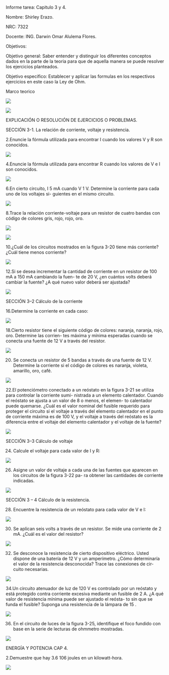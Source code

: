 Informe tarea: Capitulo 3 y 4.

Nombre: Shirley Erazo.

NRC: 7322

Docente:  ING. Darwin  Omar Alulema Flores.

Objetivos:

Objetivo general: Saber entender y distinguir los diferentes conceptos dados en la parte de la teoria para que de aquella manera se puede resolver los ejercicios planteados.

Objetivo especifico:  Establecer  y aplicar  las formulas en los respectivos ejercicios en este caso la Ley de Ohm.

Marco teorico

![](https://github.com/Shirley-Erazo9/infor-n.-2/blob/main/Mp%201%20.jpg)

![](https://github.com/Shirley-Erazo9/infor-n.-2/blob/main/MP%202.jpg)

EXPLICACIÓN O RESOLUCIÓN DE EJERCICIOS O PROBLEMAS.

SECCIÓN 3-1. La relación de corriente, voltaje y resistencia.

2.Enuncie la fórmula utilizada para encontrar I cuando los valores V y R son conocidos.

![](https://github.com/Shirley-Erazo9/infor-n.-2/blob/main/EJR%201%20(2).png)

4.Enuncie la fórmula utilizada para encontrar R cuando los valores de V e I son conocidos.

![](https://github.com/Shirley-Erazo9/infor-n.-2/blob/main/EJR%202.png)

6.En cierto circuito, I 5 mA cuando V 1 V. Determine la corriente para cada uno de los voltajes si- guientes en el mismo circuito.

![](https://github.com/Shirley-Erazo9/infor-n.-2/blob/main/EJR%203.png)

8.Trace la relación corriente-voltaje para un resistor de cuatro bandas con código de colores gris, rojo, rojo, oro.

![](https://github.com/Shirley-Erazo9/infor-n.-2/blob/main/EJR%204.1.png)

![](https://github.com/Shirley-Erazo9/infor-n.-2/blob/main/EJR%204.png)

10.¿Cuál de los circuitos mostrados en la figura 3-20 tiene más corriente? ¿Cuál tiene menos corriente?

![](https://github.com/Shirley-Erazo9/infor-n.-2/blob/main/EJR%205.png)

12.Si se desea incrementar la cantidad de corriente en un resistor de 100 mA a 150 mA cambiando la fuen- te de 20 V, ¿en cuántos volts deberá cambiar la fuente? ¿A qué nuevo valor deberá ser ajustada?

![](https://github.com/Shirley-Erazo9/infor-n.-2/blob/main/EJR%206..png)

SECCIÓN 3–2 Cálculo de la corriente

16.Determine la corriente en cada caso:

![](https://github.com/Shirley-Erazo9/infor-n.-2/blob/main/EJR%207.png)

18.Cierto resistor tiene el siguiente código de colores: naranja, naranja, rojo, oro. Determine las corrien- tes máxima y mínima esperadas cuando se conecta una fuente de 12 V a través del resistor.

![](https://github.com/Shirley-Erazo9/infor-n.-2/blob/main/EJR%208%20(2).png)

20. Se conecta un resistor de 5 bandas a través de una fuente de 12 V. Determine la corriente si el código de colores es naranja, violeta, amarillo, oro, café.

![](https://github.com/Shirley-Erazo9/infor-n.-2/blob/main/EJR%209%20(2).png)

22.El potenciómetro conectado a un reóstato en la figura 3-21 se utiliza para controlar la corriente sumi- nistrada a un elemento calentador. Cuando el reóstato se ajusta a un valor de 8 o menos, el elemen- to calentador puede quemarse. ¿Cuál es el valor nominal del fusible requerido para proteger el circuito si el voltaje a través del elemento calentador en el punto de corriente máxima es de 100 V, y el voltaje a través del reóstato es la diferencia entre el voltaje del elemento calentador y el voltaje de la fuente?

![](https://github.com/Shirley-Erazo9/infor-n.-2/blob/main/EJR%2010%20(2).png)

SECCIÓN 3–3 Cálculo de voltaje

24. Calcule el voltaje para cada valor de I y R:

![](https://github.com/Shirley-Erazo9/infor-n.-2/blob/main/EJR%2011%20(2).png)

26. Asigne un valor de voltaje a cada una de las fuentes que aparecen en los circuitos de la figura 3-22 pa- ra obtener las cantidades de corriente indicadas.

![](https://github.com/Shirley-Erazo9/infor-n.-2/blob/main/EJR%2012%20(2).png)

SECCIÓN 3 – 4 Cálculo de la resistencia.

28. Encuentre la resistencia de un reóstato para cada valor de V e I:

![](https://github.com/Shirley-Erazo9/infor-n.-2/blob/main/EJR%2013%20(2).png)

30. Se aplican seis volts a través de un resistor. Se mide una corriente de 2 mA. ¿Cuál es el valor del resistor?

![](https://github.com/Shirley-Erazo9/infor-n.-2/blob/main/EJR%2014%20(2).png)

32. Se desconoce la resistencia de cierto dispositivo eléctrico. Usted dispone de una batería de 12 V y un amperímetro. ¿Cómo determinaría el valor de la resistencia desconocida? Trace las conexiones de cir- cuito necesarias.

![](https://github.com/Shirley-Erazo9/infor-n.-2)

34.Un circuito atenuador de luz de 120 V es controlado por un reóstato y está protegido contra corriente excesiva mediante un fusible de 2 A. ¿A qué valor de resistencia mínima puede ser ajustado el reósta- to sin que se funda el fusible? Suponga una resistencia de la lámpara de 15 .

![](https://github.com/Shirley-Erazo9/infor-n.-2/blob/main/EJR%2016%20(2).png)

36. En el circuito de luces de la figura 3-25, identifique el foco fundido con base en la serie de lecturas de ohmmetro mostradas.

![](https://github.com/Shirley-Erazo9/infor-n.-2/blob/main/EJR%2017%20(2).png)

ENERGÍA Y POTENCIA CAP 4.

2.Demuestre que hay 3.6 106 joules en un kilowatt-hora.

![](https://github.com/Shirley-Erazo9/infor-n.-2/blob/main/EJR%2018%20(2).png)
